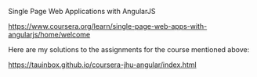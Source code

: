 Single Page Web Applications with AngularJS 

https://www.coursera.org/learn/single-page-web-apps-with-angularjs/home/welcome

Here are my solutions to the assignments for the course mentioned above:

https://tauinbox.github.io/coursera-jhu-angular/index.html
